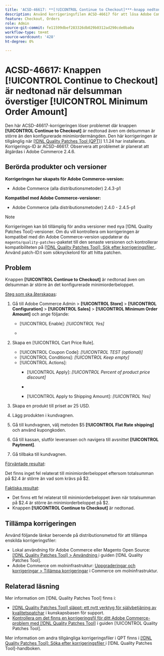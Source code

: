 ```yaml
---
title: 'ACSD-46617: **[!UICONTROL Continue to Checkout]***-knapp nedtonad när delsumman är större än det konfigurerade minimiorderbeloppet'
description: Använd korrigeringsfilen ACSD-46617 för att lösa Adobe Commerce-problemet där knappen **[!UICONTROL Continue to Checkout]** är nedtonad även om delsumman är större än det konfigurerade minimiantalet order.
feature: Checkout, Orders
role: Admin
source-git-commit: fe11599dbef283326db029b0312ad290cde0ba0a
workflow-type: tm+mt
source-wordcount: '428'
ht-degree: 0%

---
```


# ACSD-46617: Knappen [!UICONTROL Continue to Checkout] är nedtonad när delsumman överstiger [!UICONTROL Minimum Order Amount]

Den här ACSD-46617-korrigeringen löser problemet där knappen **[!UICONTROL Continue to Checkout]** är nedtonad även om delsumman är större än den konfigurerade minimiordermängden. Den här korrigeringen är tillgänglig när [[!DNL Quality Patches Tool (QPT)]](https://experienceleague.adobe.com/sv/docs/commerce-knowledge-base/kb/announcements/commerce-announcements/magento-quality-patches-released-new-tool-to-self-serve-quality-patches) 1.1.24 har installerats. Korrigerings-ID är ACSD-46617. Observera att problemet är planerat att åtgärdas i Adobe Commerce 2.4.6.

## Berörda produkter och versioner

**Korrigeringen har skapats för Adobe Commerce-version:**

* Adobe Commerce (alla distributionsmetoder) 2.4.3-p1

**Kompatibel med Adobe Commerce-versioner:**

* Adobe Commerce (alla distributionsmetoder) 2.4.0 - 2.4.5-p1

>[!NOTE]
>
>Korrigeringen kan bli tillämplig för andra versioner med nya [!DNL Quality Patches Tool]-versioner. Om du vill kontrollera om korrigeringen är kompatibel med din Adobe Commerce-version uppdaterar du `magento/quality-patches`-paketet till den senaste versionen och kontrollerar kompatibiliteten på [[!DNL Quality Patches Tool]: Sök efter korrigeringsfiler ](https://experienceleague.adobe.com/tools/commerce-quality-patches/index.html?lang=sv-SE). Använd patch-ID:t som söknyckelord för att hitta patchen.

## Problem

Knappen **[!UICONTROL Continue to Checkout]** är nedtonad även om delsumman är större än det konfigurerade minimiorderbeloppet.

<u>Steg som ska återskapas</u>:

1. Gå till Adobe Commerce Admin > **[!UICONTROL Store]** > **[!UICONTROL Configuration]** > **[!UICONTROL Sales]** > **[!UICONTROL Minimum Order Amount]** och ange följande:
   * [!UICONTROL Enable]: *[!UICONTROL Yes]*
   * &#x200B;

     [!UICONTROL Minimum Amount]: *2*

1. Skapa en [!UICONTROL Cart Price Rule].
   * [!UICONTROL Coupon Code]: *[!UICONTROL TEST (optional)]*
   * [!UICONTROL Conditions]: *[!UICONTROL Keep empty]*
   * [!UICONTROL Actions]:
      * [!UICONTROL Apply]: *[!UICONTROL Percent of product price discount]*
      * &#x200B;

        [!UICONTROL Discount Amount]: *92*
      * [!UICONTROL Apply to Shipping Amount]: *[!UICONTROL Yes]*
1. Skapa en produkt till priset av 25 USD.
1. Lägg produkten i kundvagnen.
1. Gå till kundvagnen, välj metoden $5 **[!UICONTROL Flat Rate shipping]** och använd kupongkoden.
1. Gå till kassan, slutför leveransen och navigera till avsnittet **[!UICONTROL Paytment]**.
1. Gå tillbaka till kundvagnen.

<u>Förväntade resultat</u>:

Det finns inget fel relaterat till minimiorderbeloppet eftersom totalsumman på $2.4 är större än vad som krävs på $2.

<u>Faktiska resultat</u>:

* Det finns ett fel relaterat till minimiorderbeloppet även när totalsumman på $2.4 är större än minimiorderbeloppet på $2.
* Knappen **[!UICONTROL Continue to Checkout]** är nedtonad.

## Tillämpa korrigeringen

Använd följande länkar beroende på distributionsmetod för att tillämpa enskilda korrigeringsfiler:

* Lokal användning för Adobe Commerce eller Magento Open Source: [[!DNL Quality Patches Tool] > Användning ](/help/tools/quality-patches-tool/usage.md) i guiden [!DNL Quality Patches Tool].
* Adobe Commerce om molninfrastruktur: [Uppgraderingar och korrigeringar > Tillämpa korrigeringar](https://experienceleague.adobe.com/docs/commerce-cloud-service/user-guide/develop/upgrade/apply-patches.html?lang=sv-SE) i Commerce om molninfrastruktur.

## Relaterad läsning

Mer information om [!DNL Quality Patches Tool] finns i:

* [[!DNL Quality Patches Tool] släppt: ett nytt verktyg för självbetjäning av kvalitetspatchar](https://experienceleague.adobe.com/sv/docs/commerce-knowledge-base/kb/announcements/commerce-announcements/magento-quality-patches-released-new-tool-to-self-serve-quality-patches) i kunskapsbasen för support.
* [Kontrollera om det finns en korrigeringsfil för ditt Adobe Commerce-problem med  [!DNL Quality Patches Tool]](/help/tools/quality-patches-tool/patches-available-in-qpt/check-patch-for-magento-issue-with-magento-quality-patches.md) i guiden [!UICONTROL Quality Patches Tool].


Mer information om andra tillgängliga korrigeringsfiler i QPT finns i [[!DNL Quality Patches Tool]: Söka efter korrigeringsfiler ](https://experienceleague.adobe.com/tools/commerce-quality-patches/index.html?lang=sv-SE) i [!DNL Quality Patches Tool]-handboken.
